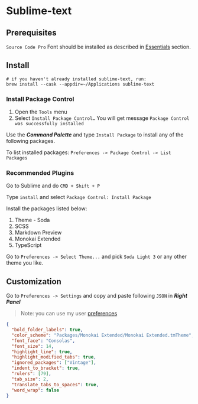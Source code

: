 # Sublime-text

## Prerequisites

`Source Code Pro` Font should be installed as described in [Essentials](../essentials/essentials.md#Fonts) section.

## Install

```shell
# if you haven't already installed sublime-text, run:
brew install --cask --appdir=~/Applications sublime-text
```

### Install Package Control

1. Open the `Tools` menu
2. Select `Install Package Control…`
You will get message `Package Control was successfully installed`

Use the **_Command Palette_** and type `Install Package` to install any of the following packages.

To list installed packages: `Preferences -> Package Control -> List Packages`

### Recommended Plugins

Go to Sublime and do `CMD + Shift + P`

Type `install` and select `Package Control: Install Package`

Install the packages listed below:

1. Theme - Soda
2. SCSS
3. Markdown Preview
4. Monokai Extended
5. TypeScript

Go to `Preferences -> Select Theme...` and pick `Soda Light 3` or any other theme you like.

## Customization

Go to `Preferences -> Settings` and copy and paste following `JSON` in _**Right Panel**_

> Note: you can use my user [preferences](../../apps/sublimetext/preferences.json)

```json
{
  "bold_folder_labels": true,
  "color_scheme": "Packages/Monokai Extended/Monokai Extended.tmTheme",
  "font_face": "Consolas",
  "font_size": 14,
  "highlight_line": true,
  "highlight_modified_tabs": true,
  "ignored_packages": ["Vintage"],
  "indent_to_bracket": true,
  "rulers": [79],
  "tab_size": 2,
  "translate_tabs_to_spaces": true,
  "word_wrap": false
}
```
